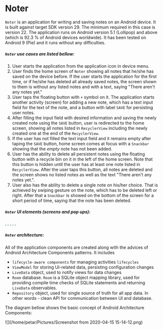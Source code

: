 # Noter

`Noter` is an application for writing and saving notes on an Android device. It is built against target SDK version 29. The minimum required in this case is version 22. The application runs on Android version 5.1 (Lollipop) and above (which is 92.3 % of Android devices worldwide). It has been tested on Android 9 (Pie) and it runs without any difficulties.

##### `Noter` use cases are listed bellow:

1. User starts the application from the application icon in device menu.
2. User finds the home screen of `Noter` showing all notes that he/she has saved on the device before. If the user starts the application for the first time, or if he/she has deleted all already saved notes, the screen shown to them is without any listed notes and with a text, saying "There aren't any notes yet."
3. User taps the floating button with `+` symbol on it. The application starts another activity (screen) for adding a new note, which has a text input field for the text of the note, and a button with label `SAVE` for  persisting user notes.
4. After filling the input field with desired information and saving the newly created note using the `SAVE` button, user is redirected to the home screen, showing all notes listed in `RecyclerView` including the newly created one at the end of the `RecyclerView`. 
5. If the user has not filled the text input field and it remains empty after taping the `SAVE` button, home screen comes at focus with a `Snackbar` showing that the *empty* note has not been added.
6. User has the ability to delete all persistent notes using the floating button with a recycle bin on it in the left of the home screen. Note that this button is hidden until the user has at least one note listed in `RecyclerView`. After the user taps this button, all notes are deleted and the screen shows no listed notes as well as the text "There aren't any notes yet.".
7. User also has the ability to delete a single note on his/her choice. That is achieved by swiping gesture on the note, which has to be deleted left or right. After that a `Snackbar` is showed on the bottom of the screen for a short period of time, saying that the note has been deleted.

##### `Noter` UI elements (screens and pop ups):

<img src="/home/petar/Pictures/Screenshot_20200415_144528_com.example.wordssample.jpg" style="zoom:25%;" />

[^This is the home screen of Noter if there are no notes saved by the user or it has been started for the first time]: 

<img src="/home/petar/Pictures/Screenshot_20200415_144534_com.example.wordssample.jpg" style="zoom:25%;" />

[^Second screen for entering note text and saving the note on the database]: 

<img src="/home/petar/Pictures/Screenshot_20200415_144645_com.example.wordssample.jpg" style="zoom:25%;" />

[^A Snackbar showing that an empty note cannot be saved]: 

<img src="/home/petar/Pictures/Screenshot_20200415_144628_com.example.wordssample.jpg" style="zoom:25%;" />

[^Home screen with user notes listed in a RecyclerView]: 

<img src="/home/petar/Pictures/Screenshot_20200415_144636_com.example.wordssample.jpg" style="zoom:25%;" />

[^Snackbar showing that a note has been deleted]: 

##### `Noter` architecture:

All of the application components are created along with the advices of Android Architecture Components patterns. It includes 

- `lifecycle-aware components` for managing activities `lifecycles`
-  `ViewModel` for storing UI-related data, persisting configuration changes
- `LiveData` object, used to notify views for data changes
- `Room` database. `Room` is a SQLite object mapping  library, used for providing compile time checks of SQLite statements and returning `LiveData` observables.
- `Repository` object, used for single source of truth for all app data. In other words - clean API for communication between UI and database.

The diagram bellow shows the basic concept of Android Architecture Components:

![](/home/petar/Pictures/Screenshot from 2020-04-15 15-14-12.png)